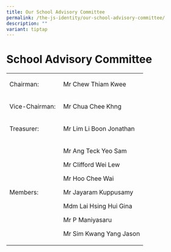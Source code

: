 ```yaml
---
title: Our School Advisory Committee
permalink: /the-js-identity/our-school-advisory-committee/
description: ""
variant: tiptap
---
```

<h1><strong>School Advisory Committee</strong></h1><table><tbody><tr><td rowspan="1" colspan="1"><p>Chairman:&nbsp;</p></td><td rowspan="1" colspan="1"><p>Mr Chew Thiam Kwee</p></td></tr><tr><td rowspan="1" colspan="1"><p>Vice-Chairman:&nbsp;</p></td><td rowspan="1" colspan="1"><p>Mr Chua Chee Khng</p></td></tr><tr><td rowspan="1" colspan="1"><p>Treasurer:&nbsp;</p></td><td rowspan="1" colspan="1"><p>Mr Lim Li Boon Jonathan</p></td></tr><tr><td rowspan="1" colspan="1"><p>Members:</p></td><td rowspan="1" colspan="1"><p>Mr Ang Teck Yeo Sam</p><p>Mr Clifford Wei Lew</p><p>Mr Hoo Chee Wai</p><p>Mr Jayaram Kuppusamy</p><p>Mdm Lai Hsing Hui Gina</p><p>Mr P Maniyasaru</p><p>Mr Sim Kwang Yang Jason</p></td></tr></tbody></table><p></p>